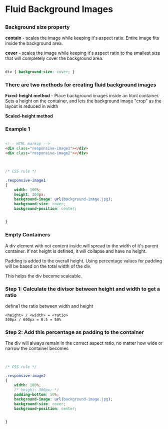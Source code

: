 # Fluid Background Images

##

### Background size property

**contain** - scales the image while keeping it's aspect ratio. Entire image fits inside the background area.

**cover** - scales the image while keeping it's aspect ratio to the smallest size that will completely cover the background area.

```css

div { background-size: cover; }

```

### There are two methods for creating fluid background images

**Fixed-height method** - Place background images inside an html container. Sets a height on the container, and lets the background image "crop" as the layout is reduced in width

**Scaled-height method**

### Example 1

```html

<!-- HTML markup -->
<div class="responsive-image1"></div>
<div class="responsive-image2"></div>

```
##
```css

/* CSS rule */

.responsive-image1
{
    width: 100%;
    height: 300px;
    background-image: url(background-image.jpg);
    background-size: cover;
    background-position: center;


}

```

### Empty Containers

A div element with not content inside will spread to the width of it's parent container. If not height is defined, it will collapse and have no height.

Padding is added to the overall height. Using percentage values for padding will be based on the total width of the div. 

This helps the div become scaleable.

### Step 1: Calculate the divisor between height and width to get a ratio

define1 the ratio between width and height

```
<height> / <width> = <ratio>
300px / 600px = 0.5 = 50%
```

### Step 2: Add this percentage as padding to the container

The div will always remain in the correct aspect ratio, no matter how wide or narrow the container becomes

##
```css

/* CSS rule */

.responsive-image2
{
    width: 100%;
    /* height: 300px; */
    padding-bottom: 50%;
    background-image: url(background-image.jpg);
    background-size: cover;
    background-position: center;


}

```